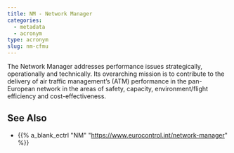 ```yaml
---
title: NM - Network Manager
categories:
  - metadata
  - acronym
type: acronym
slug: nm-cfmu
---
```


The Network Manager addresses performance issues strategically,
operationally and technically.
Its overarching mission is to contribute to the delivery of air
traffic management’s (ATM) performance in the pan-European network
in the areas of safety, capacity, environment/flight efficiency and
cost-effectiveness.

## See Also

* {{% a_blank_ectrl "NM" "https://www.eurocontrol.int/network-manager" %}}
